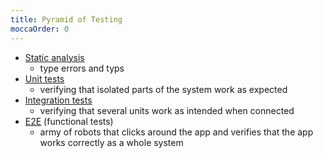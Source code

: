 ```yaml
---
title: Pyramid of Testing
moccaOrder: 0
---
```


- [Static analysis](/knowledge/JS/testing/static-analysis.md)
  - type errors and typs
- [Unit tests](/knowledge/JS/testing/configuring-jest/configuring-jest-for-testing-js-applications.md)
  - verifying that isolated parts of the system work as expected
- [Integration tests](/knowledge/JS/testing/jest/integration-tests-using-rtl.md)
  - verifying that several units work as intended when connected
- [E2E](/knowledge/JS/testing/cypress/first-cypress-test.md) (functional tests)
  - army of robots that clicks around the app and verifies that the app works correctly as a whole system
